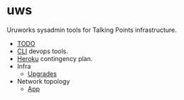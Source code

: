 # uws

Uruworks sysadmin tools for Talking Points infrastructure.

* [TODO](./docs/todo.md)
* [CLI](./docs/devops.md) devops tools.
* [Heroku](./docs/heroku.md) contingency plan.
* Infra
	* [Upgrades](./docs/infra/upgrades.md)
* Network topology
	* [App](./docs/topology/app.png)
